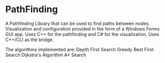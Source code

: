 # PathFinding
A Pathfinding Library that can be used to find paths between nodes. Visualization and configuration provided in the form of a Windows Forms GUI app.
Uses C++ for the pathfinding and C# for the visualization.
Uses C++/CLI as the bridge.

The algorithms implemented are:
Depth First Search
Greedy Best First Search
Dijkstra's Algorithm
A* Search

